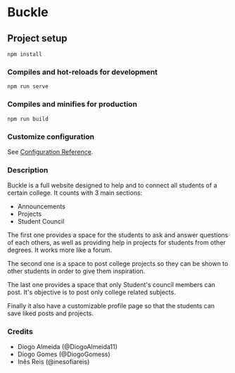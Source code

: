 # Buckle

## Project setup
```
npm install
```

### Compiles and hot-reloads for development
```
npm run serve
```

### Compiles and minifies for production
```
npm run build
```

### Customize configuration
See [Configuration Reference](https://cli.vuejs.org/config/).


### Description
Buckle is a full website designed to help and to connect all students of a certain college.
It counts with 3 main sections:

- Announcements
- Projects
- Student Council

The first one provides a space for the students to ask and answer questions of each others, as well as providing help in projects for students from other degrees. It works more like a forum.

The second one is a space to post college projects so they can be shown to other students in order to give them inspiration.

The last one provides a space that only Student's council members can post. It's objective is to post only college related subjects.


Finally it also have a customizable profile page so that the students can save liked posts and projects.


### Credits

- Diogo Almeida (@DiogoAlmeida11)
- Diogo Gomes (@DiogoGomess)
- Inês Reis (@inesofiareis)

